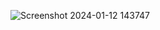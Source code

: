 ![Screenshot 2024-01-12 143747](https://github.com/Chaitanya-2604/Atliq_Sales_Analysis/assets/119853009/005eff6a-798d-4cde-a723-d60f73802741)
